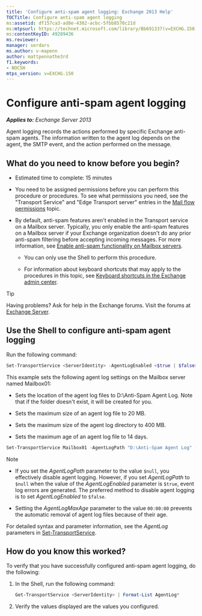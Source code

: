 ```yaml
---
title: 'Configure anti-spam agent logging: Exchange 2013 Help'
TOCTitle: Configure anti-spam agent logging
ms:assetid: df157ca3-ad8e-4302-acbc-5fbb8570c21d
ms:mtpsurl: https://technet.microsoft.com/library/Bb691337(v=EXCHG.150)
ms:contentKeyID: 49289436
ms.reviewer: 
manager: serdars
ms.author: v-mapenn
author: mattpennathe3rd
f1.keywords:
- NOCSH
mtps_version: v=EXCHG.150
---
```


# Configure anti-spam agent logging

_**Applies to:** Exchange Server 2013_

Agent logging records the actions performed by specific Exchange anti-spam agents. The information written to the agent log depends on the agent, the SMTP event, and the action performed on the message.

## What do you need to know before you begin?

- Estimated time to complete: 15 minutes

- You need to be assigned permissions before you can perform this procedure or procedures. To see what permissions you need, see the "Transport Service" and "Edge Transport server" entries in the [Mail flow permissions](mail-flow-permissions-exchange-2013-help.md) topic.

- By default, anti-spam features aren't enabled in the Transport service on a Mailbox server. Typically, you only enable the anti-spam features on a Mailbox server if your Exchange organization doesn't do any prior anti-spam filtering before accepting incoming messages. For more information, see [Enable anti-spam functionality on Mailbox servers](enable-anti-spam-functionality-on-mailbox-servers-exchange-2013-help.md).

  - You can only use the Shell to perform this procedure.

  - For information about keyboard shortcuts that may apply to the procedures in this topic, see [Keyboard shortcuts in the Exchange admin center](keyboard-shortcuts-in-the-exchange-admin-center-2013-help.md).

> [!TIP]
> Having problems? Ask for help in the Exchange forums. Visit the forums at [Exchange Server](https://go.microsoft.com/fwlink/p/?linkid=60612).

## Use the Shell to configure anti-spam agent logging

Run the following command:

```powershell
Set-TransportService <ServerIdentity> -AgentLogEnabled <$true | $false> -AgentLogMaxAge <dd.hh:mm:ss> -AgentLogMaxDirectorySize <Size> -AgentLogMaxFileSize <Size> -AgentLogPath <LocalFilePath>
```

This example sets the following agent log settings on the Mailbox server named Mailbox01:

- Sets the location of the agent log files to D:\\Anti-Spam Agent Log. Note that if the folder doesn't exist, it will be created for you.

- Sets the maximum size of an agent log file to 20 MB.

- Sets the maximum size of the agent log directory to 400 MB.

- Sets the maximum age of an agent log file to 14 days.

```powershell
Set-TransportService Mailbox01 -AgentLogPath "D:\Anti-Spam Agent Log" -AgentLogMaxFileSize 20MB -AgentLogMaxDirectorySize 400MB -AgentLogMaxAge 14.00:00:00
```

> [!NOTE]
> <UL>
> <LI>
> <P>If you set the <EM>AgentLogPath</EM> parameter to the value <CODE>$null</CODE>, you effectively disable agent logging. However, if you set <EM>AgentLogPath</EM> to <CODE>$null</CODE> when the value of the <EM>AgentLogEnabled</EM> parameter is <CODE>$true</CODE>, event log errors are generated. The preferred method to disable agent logging is to set <EM>AgentLogEnabled</EM> to <CODE>$false</CODE>.</P>
> <LI>
> <P>Setting the <EM>AgentLogMaxAge</EM> parameter to the value <CODE>00:00:00</CODE> prevents the automatic removal of agent log files because of their age.</P></LI></UL>

For detailed syntax and parameter information, see the *AgentLog* parameters in [Set-TransportService](https://technet.microsoft.com/library/jj215682\(v=exchg.150\)).

## How do you know this worked?

To verify that you have successfully configured anti-spam agent logging, do the following:

1. In the Shell, run the following command:

   ```powershell
   Get-TransportService <ServerIdentity> | Format-List AgentLog*
   ```

2. Verify the values displayed are the values you configured.
